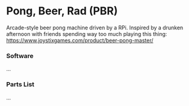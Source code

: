 # Pong, Beer, Rad (PBR)

Arcade-style beer pong machine driven by a RPi.  Inspired by a drunken afternoon with friends spending way too much playing this thing: 
 https://www.joystixgames.com/product/beer-pong-master/
 
### Software
...
### Parts List
...
